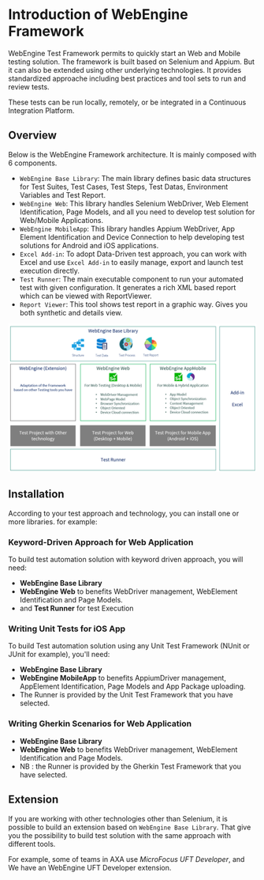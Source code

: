 # Introduction of WebEngine Framework

WebEngine Test Framework permits to quickly start an Web and Mobile testing solution.
The framework is built based on Selenium and Appium. But it can also be extended using other underlying technologies.
It provides standardized approache including best practices and tool sets to run and review tests.

These tests can be run locally, remotely, or be integrated in a Continuous Integration Platform.

## Overview
Below is the WebEngine Framework architecture. It is mainly composed with 6 components.

* `WebEngine Base Library`: The main library defines basic data structures for Test Suites, Test Cases, Test Steps, Test Datas, Environment Variables and Test Report.
* `WebEngine Web`: This library handles Selenium WebDriver, Web Element Identification, Page Models, and all you need to develop test solution for Web/Mobile Applications.
* `WebEngine MobileApp`: This library handles Appium WebDriver, App Element Identification and Device Connection to help developing test solutions for Android and iOS applications.
* `Excel Add-in`: To adopt Data-Driven test approach, you can work with Excel and use `Excel Add-in` to easily manage, export and launch test execution directly.
* `Test Runner`: The main executable component to run your automated test with given configuration. It generates a rich XML based report which can be viewed with ReportViewer.
* `Report Viewer`: This tool shows test report in a graphic way. Gives you both synthetic and details view.

![Webengine Architecture](../images/webengine-architecture.png)

## Installation
According to your test approach and technology, you can install one or more libraries. for example:

### Keyword-Driven Approach for Web Application
To build test automation solution with keyword driven approach, you will need:
* **WebEngine Base Library** 
* **WebEngine Web** to benefits WebDriver management, WebElement Identification and Page Models.
* and **Test Runner** for test Execution

### Writing Unit Tests for iOS App
To build Test automation solution using any Unit Test Framework (NUnit or JUnit for example), you'll need:
* **WebEngine Base Library** 
* **WebEngine MobileApp** to benefits AppiumDriver management, AppElement Identification, Page Models and App Package uploading.
* The Runner is provided by the Unit Test Framework that you have selected.

### Writing Gherkin Scenarios for Web Application
* **WebEngine Base Library** 
* **WebEngine Web** to benefits WebDriver management, WebElement Identification and Page Models.
* NB : the Runner is provided by the Gherkin Test Framework that you have selected.

## Extension
If you are working with other technologies other than Selenium, it is possible to build an extension based on `WebEngine Base Library`.
That give you the possibility to build test solution with the same approach with different tools. 

For example, some of teams in AXA use *MicroFocus UFT Developer*, and We have an WebEngine UFT Developer extension.
